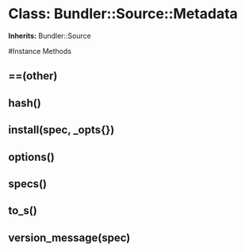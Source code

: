 # Class: Bundler::Source::Metadata
**Inherits:** Bundler::Source
    




#Instance Methods
## ==(other) [](#method-i-==)

## hash() [](#method-i-hash)

## install(spec, _opts{}) [](#method-i-install)

## options() [](#method-i-options)

## specs() [](#method-i-specs)

## to_s() [](#method-i-to_s)

## version_message(spec) [](#method-i-version_message)

